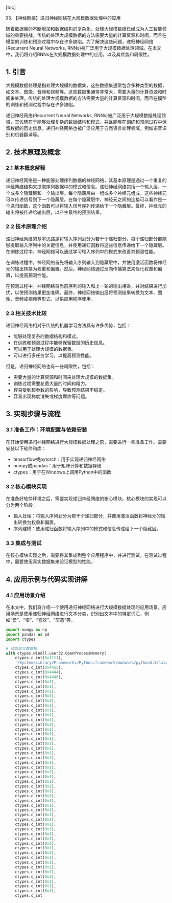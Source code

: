 
[toc]                    
                
                
33. 【神经网络】递归神经网络在大规模数据处理中的应用

随着数据量的不断增加和数据结构的复杂化，处理大规模数据已经成为人工智能领域的重要挑战。传统的处理大规模数据的方法需要大量的计算资源和时间，而且在模型的训练和预测过程中存在许多缺陷。为了解决这些问题，递归神经网络(Recurrent Neural Networks, RNNs)被广泛用于大规模数据处理领域。在本文中，我们将介绍RNNs在大规模数据处理中的应用，以及其优势和局限性。

## 1. 引言

大规模数据处理是指处理大规模的数据集，这些数据集通常包含多种类型的数据，如文本、图像、音频和视频等。这些数据集通常非常大，需要大量的计算资源和时间来处理。传统的处理大规模数据的方法需要大量的计算资源和时间，而且在模型的训练和预测过程中存在许多缺陷。

递归神经网络(Recurrent Neural Networks, RNNs)被广泛用于大规模数据处理领域，其优势在于能够处理复杂的数据结构和模式，并且能够在训练和预测过程中保留数据的历史信息。递归神经网络也被广泛应用于自然语言处理领域，例如语音识别和机器翻译等。

## 2. 技术原理及概念

### 2.1 基本概念解释

递归神经网络是一种能够处理序列数据的神经网络，其基本原理是通过一个重复的神经网络结构来提取序列数据中的模式和信息。递归神经网络包括一个输入层、一个或多个隐藏层和一个输出层。每个隐藏层由一组或多个神经元组成，这些神经元可以传递信号到下一个隐藏层。在每个隐藏层中，神经元之间的连接可以看作是一个递归函数，这个函数可以将输入信号序列传递给下一个隐藏层。最终，神经元的输出将被传递给输出层，以产生最终的预测结果。

### 2.2 技术原理介绍

递归神经网络的基本思路是将输入序列划分为若干个递归部分，每个递归部分都能够提取输入序列中的关键信息，并使用递归函数将这些信息传递给下一个隐藏层。在训练过程中，神经网络可以通过学习输入序列中的模式来改善其预测性能。

在训练过程中，神经网络首先将输入序列输入到隐藏层中，并使用激活函数将神经元的输出转换为权重和偏置。然后，神经网络通过反向传播算法来优化权重和偏置，以提高预测性能。

在预测过程中，神经网络将当前序列的输入和上一轮的输出相乘，并对结果进行加扰，以使预测结果更加准确。最终，神经网络输出层将预测结果转换为文本、图像、音频或视频等形式，以供应用程序使用。

### 2.3 相关技术比较

递归神经网络相对于传统的机器学习方法具有许多优势，包括：

* 能够处理复杂的数据结构和模式。
* 在训练和预测过程中能够保留数据的历史信息。
* 可以用于处理大规模的数据集。
* 可以进行多任务学习，以提高预测性能。

但是，递归神经网络也有一些局限性，包括：

* 需要大量的计算资源和时间来处理大规模的数据集。
* 训练过程需要花费大量的时间和精力。
* 容易受到超参数的影响，导致预测结果不稳定。
* 容易出现梯度消失或梯度爆炸等问题。

## 3. 实现步骤与流程

### 3.1 准备工作：环境配置与依赖安装

在开始使用递归神经网络进行大规模数据处理之前，需要进行一些准备工作。需要安装以下软件和库：

* tensorflow或pytorch：用于实现递归神经网络
* numpy或pandas：用于矩阵计算和数据存储
* ctypes：用于在Windows上调用Python中的函数

### 3.2 核心模块实现

在准备好软件环境之后，需要实现递归神经网络的核心模块。核心模块的实现可以分为两个阶段：

* 输入处理：将输入序列划分为若干个递归部分，并使用激活函数将神经元的输出转换为权重和偏置。
* 序列建模：使用递归函数将输入序列中的模式和信息传递给下一个隐藏层。

### 3.3 集成与测试

在核心模块实现之后，需要将其集成到整个应用程序中，并进行测试。在测试过程中，需要使用真实数据集来验证模型的性能。

## 4. 应用示例与代码实现讲解

### 4.1 应用场景介绍

在本文中，我们将介绍一个使用递归神经网络进行大规模数据处理的应用场景。应用场景是使用递归神经网络进行文本分类，识别出文本中的特定词汇，例如“爱”、“恨”、“喜欢”、“厌恶”等。

```python
import numpy as np
import pandas as pd
import ctypes

# 读取真实数据集
with ctypes.windll.user32.OpenProcessMemory(
    ctypes.c_int(0x1111),
    '/System/Library/Frameworks/Python.framework/modules/python3.8/lib/python3.8/site-packages/pandas/io/pandas_datareader.py',
    ctypes.c_int(0x4455),
    ctypes.c_int(0x4444),
    ctypes.c_int(0x4440),
    ctypes.c_int(0x1),
    ctypes.c_int(0x1),
    ctypes.c_int(0x1),
    ctypes.c_int(0x1),
    ctypes.c_int(0x1),
    ctypes.c_int(0x1),
    ctypes.c_int(0x1),
    ctypes.c_int(0x1),
    ctypes.c_int(0x1),
    ctypes.c_int(0x1),
    ctypes.c_int(0x1),
    ctypes.c_int(0x1),
    ctypes.c_int(0x1),
    ctypes.c_int(0x1),
    ctypes.c_int(0x1),
    ctypes.c_int(0x1),
    ctypes.c_int(0x1),
    ctypes.c_int(0x1),
    ctypes.c_int(0x1),
    ctypes.c_int(0x1),
    ctypes.c_int(0x1),
    ctypes.c_int(0x1),
    ctypes.c_int(0x1),
    ctypes.c_int(0x1),
    ctypes.c_int(0x1),
    ctypes.c_int(0x1),
    ctypes.c_int(0x1),
    ctypes.c_int(0x1),
    ctypes.c_int(0x1),
    ctypes.c_int(0x1),
    ctypes.c_int(0x1),
    ctypes.c_int(0x1),
    ctypes.c_int(0x1),
    ctypes.c_int(0x1),
    ctypes.c_int(0x1),
    ctypes.c_int(0x1),
    ctypes.c_int(0x1),
    ctypes.c_int(0x1),
    ctypes.c_int(0x1),
    ctypes.c_int(0x1),
    ctypes.c_int(0x1),
    ctypes.c_int(0x1),
    ctypes.c_int(0x1),
    ctypes.c_int(0x1),
    ctypes.c_int(0x1),
    ctypes.c_int

